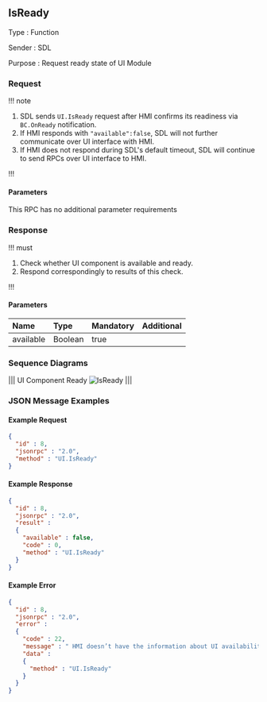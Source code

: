 ## IsReady

Type
: Function

Sender
: SDL

Purpose
: Request ready state of UI Module

### Request

!!! note

1. SDL sends `UI.IsReady` request after HMI confirms its readiness via `BC.OnReady` notification.
2. If HMI responds with `"available":false`, SDL will not further communicate over UI interface with HMI.
3. If HMI does not respond during SDL's default timeout, SDL will continue to send RPCs over UI interface to HMI.

!!!

#### Parameters

This RPC has no additional parameter requirements

### Response

!!! must

1. Check whether UI component is available and ready.
2. Respond correspondingly to results of this check.

!!!

#### Parameters

|Name|Type|Mandatory|Additional|
|:---|:---|:--------|:---------|
|available|Boolean|true||

### Sequence Diagrams

|||
UI Component Ready
![IsReady](./assets/IsReady.png)
|||

### JSON Message Examples

#### Example Request

```json
{
  "id" : 8,
  "jsonrpc" : "2.0",
  "method" : "UI.IsReady"
}
```

#### Example Response

```json
{
  "id" : 8,
  "jsonrpc" : "2.0",
  "result" :
  {
    "available" : false,
    "code" : 0,
    "method" : "UI.IsReady"
  }
}
```

#### Example Error

```json
{
  "id" : 8,
  "jsonrpc" : "2.0",
  "error" :
  {
    "code" : 22,
    "message" : " HMI doesn’t have the information about UI availability or some failure occurred ",
    "data" :
    {
      "method" : "UI.IsReady"
    }
  }
}
```

